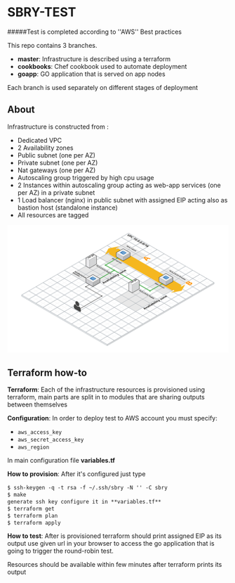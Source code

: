 SBRY-TEST
=============

#####Test is completed according to ''AWS'' Best practices

This repo contains 3 branches.



- **master**: Infrastructure is described using a terraform
- **cookbooks**: Chef cookbook used to automate deployment
- **goapp**: GO application that is served on app nodes


Each branch is used separately on different stages of deployment

About
-------------------------------
Infrastructure is constructed from :
- Dedicated VPC
- 2 Availability zones
- Public subnet (one per AZ)
- Private subnet (one per AZ)
- Nat gateways (one per AZ)
- Autoscaling group triggered by high cpu usage 
- 2 Instances within autoscaling group acting as web-app services (one per AZ) in a private subnet
- 1 Load balancer (nginx) in public subnet with assigned EIP acting also as bastion host (standalone instance)
- All resources are tagged 

![diagram](https://raw.githubusercontent.com/jszalkowski/sbry-test/master/cloud.png)

Terraform how-to
-------------------------------

**Terraform**: Each of the infrastructure resources is provisioned using terraform, main parts are split in to modules that are sharing outputs between themselves

**Configuration**: 
In order to deploy test to AWS account you must specify: 
- `aws_access_key`
- `aws_secret_access_key` 
- `aws_region`

In main configuration file **variables.tf**

**How to provision**: 
After it's configured just type 
```
$ ssh-keygen -q -t rsa -f ~/.ssh/sbry -N '' -C sbry
$ make
generate ssh key configure it in **variables.tf**
$ terraform get
$ terraform plan 
$ terraform apply 
```

**How to test**: 
After is provisioned terraform should print assigned EIP as its output
use given url in your browser to access the go application that is going to trigger the round-robin test.

Resources should be available within few minutes after terraform prints its output

